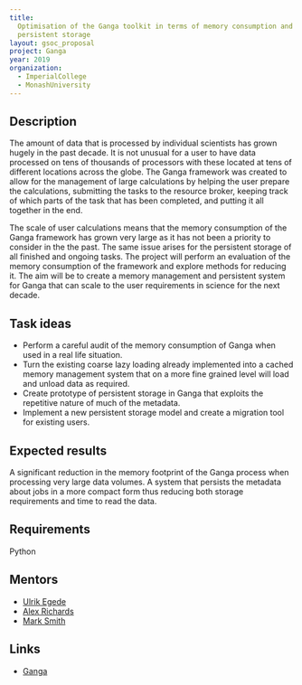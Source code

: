 ```yaml
---
title:
  Optimisation of the Ganga toolkit in terms of memory consumption and
  persistent storage
layout: gsoc_proposal
project: Ganga
year: 2019
organization:
  - ImperialCollege
  - MonashUniversity
---
```


## Description

The amount of data that is processed by individual scientists has grown hugely
in the past decade. It is not unusual for a user to have data processed on tens
of thousands of processors with these located at tens of different locations
across the globe. The Ganga framework was created to allow for the management of
large calculations by helping the user prepare the calculations, submitting the
tasks to the resource broker, keeping track of which parts of the task that has
been completed, and putting it all together in the end.

The scale of user calculations means that the memory consumption of the Ganga
framework has grown very large as it has not been a priority to consider in the
the past. The same issue arises for the persistent storage of all finished and
ongoing tasks. The project will perform an evaluation of the memory consumption
of the framework and explore methods for reducing it. The aim will be to create
a memory management and persistent system for Ganga that can scale to the user
requirements in science for the next decade.

## Task ideas

- Perform a careful audit of the memory consumption of Ganga when used in a real
  life situation.
- Turn the existing coarse lazy loading already implemented into a cached memory
  management system that on a more fine grained level will load and unload data
  as required.
- Create prototype of persistent storage in Ganga that exploits the repetitive
  nature of much of the metadata.
- Implement a new persistent storage model and create a migration tool for
  existing users.

## Expected results

A significant reduction in the memory footprint of the Ganga process when
processing very large data volumes. A system that persists the metadata about
jobs in a more compact form thus reducing both storage requirements and time to
read the data.

## Requirements

Python

## Mentors

- [Ulrik Egede](mailto:ulrik.egede@monash.edu)
- [Alex Richards](mailto:a.richards@imperial.ac.uk)
- [Mark Smith](mailto:mark.smith1@imperial.ac.uk)

## Links

- [Ganga](https://github.com/ganga-devs/ganga)
